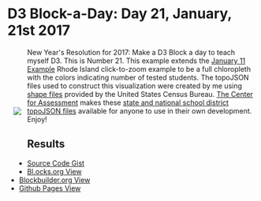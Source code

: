 # D3 Block-a-Day: Day 21, January, 21st 2017

<a href="https://dbetebenner.github.io/D3_01192017/"><img src="https://gist.githubusercontent.com/dbetebenner/a921792d905be0889a7ded8c7af1c7d6/raw/a807c331680bec2bd57f424021090535af824651/thumbnail.png" align="left" hspace="12" vspace="120"></a>

New Year's Resolution for 2017: Make a D3 Block a day to teach myself D3. This is Number 21. This example
extends the [January 11 Example](https://dbetebenner.github.io/D3_01112017/) Rhode Island click-to-zoom example
to be a full chloropleth with the colors indicating number of tested students. The topoJSON files used to construct this visualization
were created by me using [shape files](https://www.census.gov/did/www/schooldistricts/) provided by the United States Census Bureau.
[The Center for Assessment](https://github.com/CenterForAssessment) makes these
[state and national school district topoJSON files](https://github.com/CenterForAssessment/SGPspatialData) available
for anyone to use in their own development. Enjoy!

## Results

* [Source Code Gist](https://gist.github.com/dbetebenner/2aafa5fc85dc38afce619f2128e711cb)
* [Bl.ocks.org View](http://bl.ocks.org/dbetebenner/2aafa5fc85dc38afce619f2128e711cb)
* [Blockbuilder.org View](http://blockbuilder.org/dbetebenner/2aafa5fc85dc38afce619f2128e711cb)
* [Github Pages View](https://dbetebenner.github.io/D3_01212017/)
